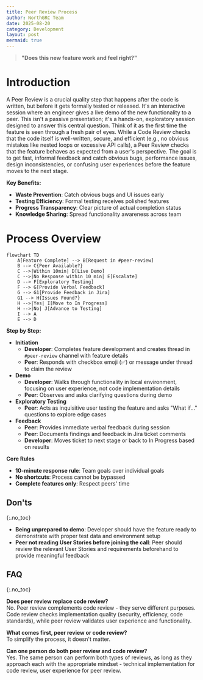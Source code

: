 ```yaml
---
title: Peer Review Process
author: NorthGRC Team
date: 2025-08-20
category: Development
layout: post
mermaid: true
---
```


> **"Does this new feature work and feel right?"**

# Introduction

A Peer Review is a crucial quality step that happens after the code is written, but before it gets formally tested or released. It's an interactive session where an engineer gives a live demo of the new functionality to a peer. This isn't a passive presentation; it's a hands-on, exploratory session designed to answer this central question.
Think of it as the first time the feature is seen through a fresh pair of eyes. While a Code Review checks that the code itself is well-written, secure, and efficient (e.g., no obvious mistakes like nested loops or excessive API calls), a Peer Review checks that the feature behaves as expected from a user's perspective. The goal is to get fast, informal feedback and catch obvious bugs, performance issues, design inconsistencies, or confusing user experiences before the feature moves to the next stage.

**Key Benefits:**
- **Waste Prevention**: Catch obvious bugs and UI issues early
- **Testing Efficiency**: Formal testing receives polished features
- **Progress Transparency**: Clear picture of actual completion status
- **Knowledge Sharing**: Spread functionality awareness across team

# Process Overview

```mermaid
flowchart TD
    A[Feature Complete] --> B[Request in #peer-review]
    B --> C{Peer Available?}
    C -->|Within 10min| D[Live Demo]
    C -->|No Response within 10 min| E[Escalate]
    D --> F[Exploratory Testing]
    F --> G[Provide Verbal Feedback]
    G --> G1[Provide Feedback in Jira]
    G1 --> H{Issues Found?}
    H -->|Yes| I[Move to In Progress]
    H -->|No| J[Advance to Testing]
    I --> A
    E --> D
```


**Step by Step:**
- **Initiation**
  - **Developer**: Completes feature development and creates thread in `#peer-review` channel with feature details
  - **Peer**: Responds with checkbox emoji (✅) or message under thread to claim the review
- **Demo**
  - **Developer**: Walks through functionality in local environment, focusing on user experience, not code implementation details
  - **Peer**: Observes and asks clarifying questions during demo
- **Exploratory Testing**
  - **Peer**: Acts as inquisitive user testing the feature and asks "What if..." questions to explore edge cases
- **Feedback**
  - **Peer**: Provides immediate verbal feedback during session
  - **Peer**: Documents findings and feedback in Jira ticket comments
  - **Developer**: Moves ticket to next stage or back to In Progress based on results

  
**Core Rules**
  - **10-minute response rule**: Team goals over individual goals
  - **No shortcuts**: Process cannot be bypassed
  - **Complete features only**: Respect peers' time

## Don'ts
{:.no_toc}

- **Being unprepared to demo**: Developer should have the feature ready to demonstrate with proper test data and environment setup
- **Peer not reading User Stories before joining the call**: Peer should review the relevant User Stories and requirements beforehand to provide meaningful feedback

## FAQ
{:.no_toc}

**Does peer review replace code review?**  
No. Peer review complements code review - they serve different purposes. Code review checks implementation quality (security, efficiency, code standards), while peer review validates user experience and functionality.

**What comes first, peer review or code review?**  
To simplify the process, it doesn't matter.

**Can one person do both peer review and code review?**  
Yes. The same person can perform both types of reviews, as long as they approach each with the appropriate mindset - technical implementation for code review, user experience for peer review.



